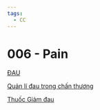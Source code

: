 ```yaml
---
tags:
  - CC
---
```

# 006 - Pain  
[ĐAU](../../The%20TRIO/000%20Zettlekasten/UMP/BM%20CSGN/%C4%90AU.md)  
[Quản lí đau trong chấn thương](../../100%20Reference%20notes/Qu%E1%BA%A3n%20l%C3%AD%20%C4%91au%20trong%20ch%E1%BA%A5n%20th%C6%B0%C6%A1ng.md)  
[Thuốc Giảm đau](../../100%20Reference%20notes/Thu%E1%BB%91c%20Gi%E1%BA%A3m%20%C4%91au.md)